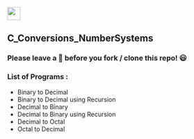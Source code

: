 <img src="https://img.shields.io/badge/C-050F2C?style=for-the-badge&logo=C&logoColor=white" height="30">

## C_Conversions_NumberSystems

### Please leave a 🌟 before you fork / clone this repo! 😃

### List of Programs :
* Binary to Decimal
* Binary to Decimal using Recursion
* Decimal to Binary
* Decimal to Binary using Recursion
* Decimal to Octal
* Octal to Decimal
